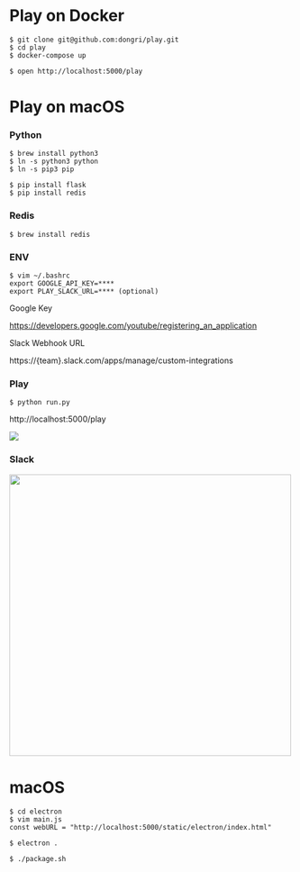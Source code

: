 # Play on Docker

```
$ git clone git@github.com:dongri/play.git
$ cd play
$ docker-compose up

$ open http://localhost:5000/play
```

# Play on macOS

### Python
```
$ brew install python3
$ ln -s python3 python
$ ln -s pip3 pip

$ pip install flask
$ pip install redis
```

### Redis
```
$ brew install redis
```

### ENV
```
$ vim ~/.bashrc
export GOOGLE_API_KEY=****
export PLAY_SLACK_URL=**** (optional)
```
Google Key

https://developers.google.com/youtube/registering_an_application

Slack Webhook URL

https://{team}.slack.com/apps/manage/custom-integrations

### Play
```
$ python run.py
```

http://localhost:5000/play

<img src="https://raw.githubusercontent.com/dongri/play/master/play/server/static/screenshots.png">

### Slack
<img src="https://raw.githubusercontent.com/dongri/play/master/play/server/static/slack.png" width="500">


# macOS
```
$ cd electron
$ vim main.js
const webURL = "http://localhost:5000/static/electron/index.html"

$ electron .

$ ./package.sh
```
